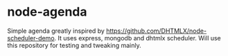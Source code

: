 # node-agenda
Simple agenda greatly inspired by https://github.com/DHTMLX/node-scheduler-demo.
It uses express, mongodb and dhtmlx scheduler.
Will use this repository for testing and tweaking mainly.
